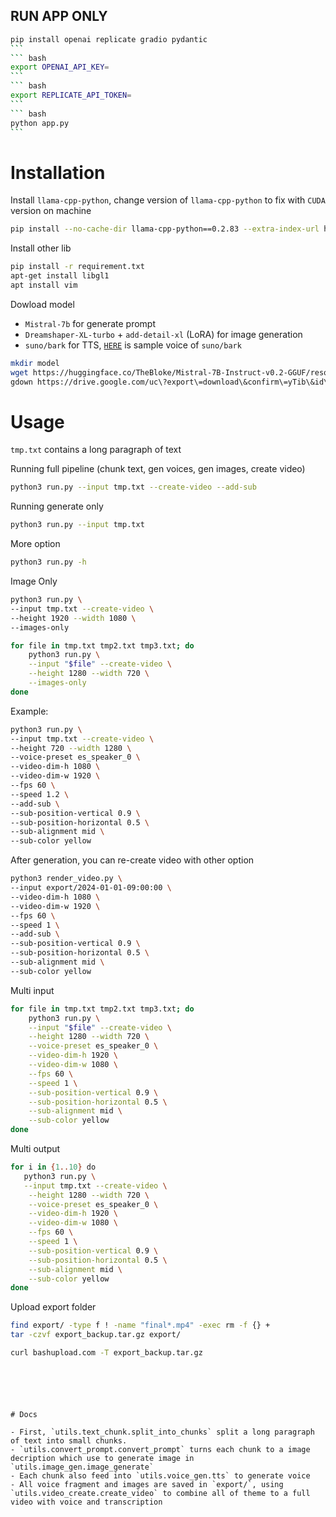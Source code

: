 ## RUN APP ONLY

````bash
pip install openai replicate gradio pydantic
```
``` bash
export OPENAI_API_KEY=
```
``` bash
export REPLICATE_API_TOKEN=
```
``` bash
python app.py
```
````

# Installation

Install `llama-cpp-python`, change version of `llama-cpp-python` to fix with `CUDA` version on machine

```bash
pip install --no-cache-dir llama-cpp-python==0.2.83 --extra-index-url https://abetlen.github.io/llama-cpp-python/whl/cu124
````

Install other lib

```bash
pip install -r requirement.txt
apt-get install libgl1
apt install vim
```

Dowload model

-   `Mistral-7b` for generate prompt
-   `Dreamshaper-XL-turbo` + `add-detail-xl` (LoRA) for image generation
-   `suno/bark` for TTS, [`HERE`](https://suno-ai.notion.site/8b8e8749ed514b0cbf3f699013548683?v=bc67cff786b04b50b3ceb756fd05f68c) is sample voice of `suno/bark`

```bash
mkdir model
wget https://huggingface.co/TheBloke/Mistral-7B-Instruct-v0.2-GGUF/resolve/main/mistral-7b-instruct-v0.2.Q4_K_M.gguf -P model/
gdown https://drive.google.com/uc\?export\=download\&confirm\=yTib\&id\=1HaYMgeQBRyEblJscALoE2lOCsQwaJ5Oz -O model/
```

# Usage

`tmp.txt` contains a long paragraph of text

Running full pipeline (chunk text, gen voices, gen images, create video)

```bash
python3 run.py --input tmp.txt --create-video --add-sub
```

Running generate only

```bash
python3 run.py --input tmp.txt
```

More option

```bash
python3 run.py -h
```

Image Only

```bash
python3 run.py \
--input tmp.txt --create-video \
--height 1920 --width 1080 \
--images-only
```
```bash
for file in tmp.txt tmp2.txt tmp3.txt; do
    python3 run.py \
    --input "$file" --create-video \
    --height 1280 --width 720 \
    --images-only
done
```
Example:

```bash
python3 run.py \
--input tmp.txt --create-video \
--height 720 --width 1280 \
--voice-preset es_speaker_0 \
--video-dim-h 1080 \
--video-dim-w 1920 \
--fps 60 \
--speed 1.2 \
--add-sub \
--sub-position-vertical 0.9 \
--sub-position-horizontal 0.5 \
--sub-alignment mid \
--sub-color yellow
```

After generation, you can re-create video with other option

```bash
python3 render_video.py \
--input export/2024-01-01-09:00:00 \
--video-dim-h 1080 \
--video-dim-w 1920 \
--fps 60 \
--speed 1 \
--add-sub \
--sub-position-vertical 0.9 \
--sub-position-horizontal 0.5 \
--sub-alignment mid \
--sub-color yellow
```

Multi input

```bash
for file in tmp.txt tmp2.txt tmp3.txt; do
    python3 run.py \
    --input "$file" --create-video \
    --height 1280 --width 720 \
    --voice-preset es_speaker_0 \
    --video-dim-h 1920 \
    --video-dim-w 1080 \
    --fps 60 \
    --speed 1 \
    --sub-position-vertical 0.9 \
    --sub-position-horizontal 0.5 \
    --sub-alignment mid \
    --sub-color yellow
done
```

Multi output

```bash
for i in {1..10} do
   python3 run.py \
   --input tmp.txt --create-video \
    --height 1280 --width 720 \
    --voice-preset es_speaker_0 \
    --video-dim-h 1920 \
    --video-dim-w 1080 \
    --fps 60 \
    --speed 1 \
    --sub-position-vertical 0.9 \
    --sub-position-horizontal 0.5 \
    --sub-alignment mid \
    --sub-color yellow
done
```

Upload export folder

```bash
find export/ -type f ! -name "final*.mp4" -exec rm -f {} +
tar -czvf export_backup.tar.gz export/

curl bashupload.com -T export_backup.tar.gz
```

```





# Docs

- First, `utils.text_chunk.split_into_chunks` split a long paragraph of text into small chunks.
- `utils.convert_prompt.convert_prompt` turns each chunk to a image decription which use to generate image in `utils.image_gen.image_generate`
- Each chunk also feed into `utils.voice_gen.tts` to generate voice
- All voice fragment and images are saved in `export/`, using `utils.video_create.create_video` to combine all of theme to a full video with voice and transcription
```
